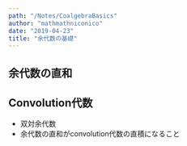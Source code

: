 ```yaml
---
path: "/Notes/CoalgebraBasics"
author: "mathmathniconico"
date: "2019-04-23"
title: "余代数の基礎"
---
```


## 余代数の直和

## Convolution代数

- 双対余代数
- 余代数の直和がconvolution代数の直積になること